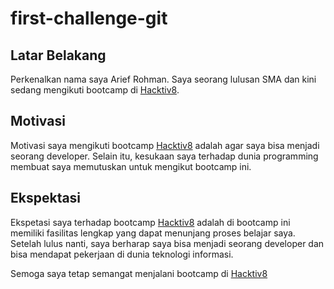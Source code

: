 # first-challenge-git

[//]: # (Ceritakan sedikit tentang latar belakangmu seperti pendidikan terakhir atau pekerjaan sebelumnya)
## Latar Belakang
Perkenalkan nama saya Arief Rohman. Saya seorang lulusan SMA dan kini sedang mengikuti bootcamp di [Hacktiv8](https://hacktiv8.com/).

[//]: # (Motivasi apa yang mendorongmu untuk ikut program coding bootcamp di Hacktiv8?)
## Motivasi
Motivasi saya mengikuti bootcamp [Hacktiv8](https://hacktiv8.com/) adalah agar saya bisa menjadi seorang developer. Selain itu, kesukaan saya terhadap dunia programming membuat saya memutuskan untuk mengikut bootcamp ini.

[//]: # (Beri tahu kami, apa yang ingin kamu dapatkan di Hacktiv8 dan apa yang ingin kamu capai setelah lulus dari sini?)
## Ekspektasi
Ekspetasi saya terhadap bootcamp [Hacktiv8](https://hacktiv8.com/) adalah di bootcamp ini memiliki fasilitas lengkap yang dapat menunjang proses belajar saya.  
Setelah lulus nanti, saya berharap saya bisa menjadi seorang developer dan bisa mendapat pekerjaan di dunia teknologi informasi.

[//]: # (Apakah ada hal lain yang ingin disampaikan? Bila ada, kamu bebas untuk menuliskannya)
Semoga saya tetap semangat menjalani bootcamp di [Hacktiv8](https://hacktiv8.com/)
